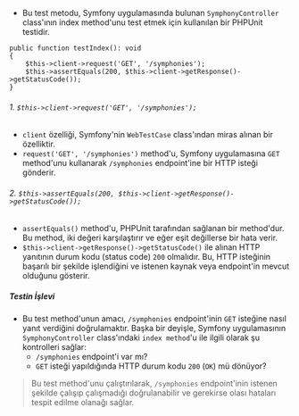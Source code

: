 + Bu test metodu, Symfony uygulamasında bulunan `SymphonyController` class'ının index method'unu test etmek için kullanılan bir PHPUnit testidir.
~~~~~~~
public function testIndex(): void
{
    $this->client->request('GET', '/symphonies');
    $this->assertEquals(200, $this->client->getResponse()->getStatusCode());
}
~~~~~~~
###### 1. `$this->client->request('GET', '/symphonies');`
+ `client` özelliği, Symfony'nin `WebTestCase` class'ından miras alınan bir özelliktir.
+ `request('GET', '/symphonies')` method'u, Symfony uygulamasına `GET` method'unu kullanarak `/symphonies` endpoint'ine bir HTTP isteği gönderir.
###### 2. `$this->assertEquals(200, $this->client->getResponse()->getStatusCode());`
+ `assertEquals()` method'u, PHPUnit tarafından sağlanan bir method'dur. Bu method, iki değeri karşılaştırır ve eğer eşit değillerse bir hata verir.
+ `$this->client->getResponse()->getStatusCode()` ile alınan HTTP yanıtının durum kodu (status code) `200` olmalıdır. Bu, HTTP isteğinin başarılı bir şekilde işlendiğini ve istenen kaynak veya endpoint'in mevcut olduğunu gösterir.

##### Testin İşlevi
+ Bu test method'unun amacı, `/symphonies` endpoint'inin `GET` isteğine nasıl yanıt verdiğini doğrulamaktır. Başka bir deyişle, Symfony uygulamasının `SymphonyController` class'ındaki `index method`'u ile ilgili olarak şu kontrolleri sağlar:
  - `/symphonies` endpoint'i var mı?
  - `GET` isteği yapıldığında HTTP durum kodu `200` (`OK`) mü dönüyor?
> Bu test method'unu çalıştırılarak, `/symphonies` endpoint'inin istenen şekilde çalışıp çalışmadığı doğrulanabilir ve gerekirse olası hataları tespit edilme olanağı sağlar.

